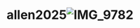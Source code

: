 # allen2025![IMG_9782](https://github.com/user-attachments/assets/cf3c0193-9ac9-4764-977d-9a18005b4af6)
